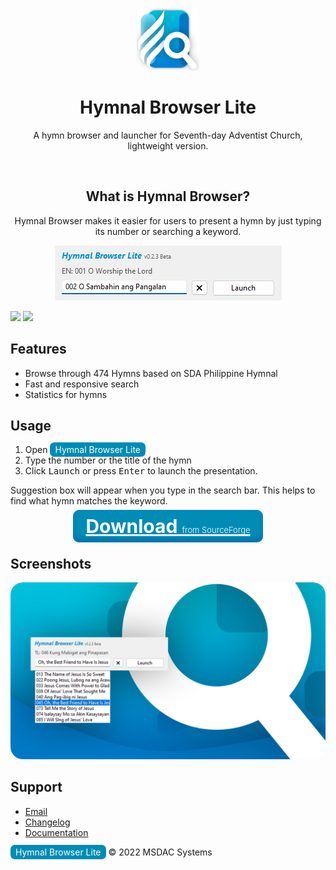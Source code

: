 <style>
.title {
    color: white;
    background-color: #008cb5;
    padding: 3px 8px 3px 8px;
    border-radius: 7px;
}
.download {
    color: white;
    font-size: 30px;
    font-weight: bold;
    padding: 8px 20px;
    background-color: #008cb5; 
    border-radius: 10px;
    box-shadow: 0px -6px 6px #0073b1 inset; 
    transition: .3s;
}
.download:hover {
    transition: .3s;
    font-size: 33px;
    color: #eeeeee;
    background-color: #009bb1; 
    box-shadow: 0px -6px 6px #009bc4 inset; 
    text-shadow: 
        0 0 150px #fff,
        0 0 30px #fff;
}
.sf {
    font-size: 13px;
    font-weight: 300;
}

.screenshot {
    border-radius: 20px;
}

</style>


<p align="center">
    <img alt="Hymnal Browser Lite Logo" src="res/logo.png" width="100px"/>
    <h1 align="center">Hymnal Browser Lite</h1>
    <p align="center">A hymn browser and launcher for Seventh-day Adventist Church, lightweight version.</p>
    <br>
    <h2 align="center">What is Hymnal Browser?</h2>
    <p align="center">Hymnal Browser makes it easier for users to present a hymn by just typing its number or searching a keyword.</p>
    <center><img alt="Hymnal Browser Lite Main Menu Window" src="res/mainmenu.png"/></center>
</p>

[![](https://img.shields.io/github/downloads/msdacsystems/hymnalbrowser-lite/total?color=008dc9&label=Downloads)](https://github.com/msdacsystems/hymnalbrowser-lite/releases)
[![](https://img.shields.io/sourceforge/dt/hymnalbrowser-lite?color=008dc9&label=SourceForge)](https://sourceforge.net/projects/hymnalbrowser-lite/files/latest/download)


## Features
- Browse through 474 Hymns based on SDA Philippine Hymnal
- Fast and responsive search
- Statistics for hymns

## Usage
1. Open <span class=title>Hymnal Browser Lite</span>
2. Type the number or the title of the hymn
3. Click <Kbd>Launch</Kbd> or press <Kbd>Enter</Kbd> to launch the presentation.

Suggestion box will appear when you type in the search bar. This helps to find what hymn matches the keyword.

<center>
<a class=download href='https://sourceforge.net/projects/hymnalbrowser-lite/files/latest/download'>Download <span class=sf> from SourceForge</span></a>
</center>


## Screenshots
<img class=screenshot src='res/screenshot.png'></img>

## Support
- [Email](mailto:msdacsystems@gmail.com)
- [Changelog](CHANGELOG.md)
- [Documentation](DOCUMENTATION.md)

<span class=title>Hymnal Browser Lite</span> © 2022 MSDAC Systems